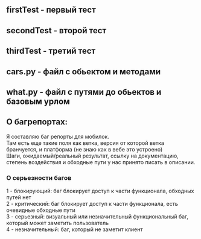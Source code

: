## firstTest - первый тест
## secondTest - второй тест
## thirdTest - третий тест
## cars.py - файл с обьектом и методами
## what.py - файл с путями до обьектов и базовым урлом

## О багрепортах:
Я составляю баг репорты для мобилок.\
Там есть еще такие поля как ветка, версия от которой ветка бранчуется, и платформа (не знаю как в вебе это устроено)\
Шаги, ожидаемый/реальный результат, ссылку на документацию, степень воздействия и обходные пути у нас принято писать в описании.
### О серьезности багов
1 - блокирующий: баг блокирует доступ к части функционала, обходных путей нет\
2 - критический: баг блокирует доступ к части функционала, есть очевидные обходные пути\
3 - серьезный: визуальный или незначительный функциональный баг, который может заметить пользователь\
4 - незначительный: баг, который не заметит клиент

